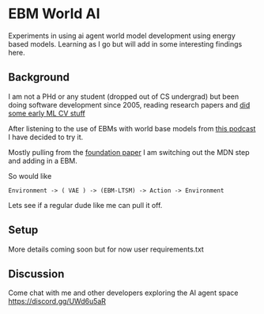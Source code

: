 # EBM World AI
Experiments in using ai agent world model development using energy based models. 
Learning as I go but will add in some interesting findings here.

## Background
I am not a PHd or any student (dropped out of CS undergrad) but been doing software development since 2005, reading research papers and [did some early ML CV stuff](https://pitchbook.com/profiles/company/343232-83) 

After listening to the use of EBMs with world base models from [this podcast](https://www.youtube.com/watch?v=5t1vTLU7s40) I have decided to try it.

Mostly pulling from the [foundation paper](https://worldmodels.github.io/) I am switching out the MDN step and adding in a EBM.

So would like

```
Environment -> ( VAE ) -> (EBM-LTSM) -> Action -> Environment
```

Lets see if a regular dude like me can pull it off.

## Setup
More details coming soon but for now user requirements.txt

## Discussion
Come chat with me and other developers exploring the AI agent space
https://discord.gg/UWd6u5aR
